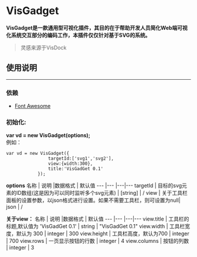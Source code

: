 # VisGadget
**VisGadget是一款通用型可视化插件，其目的在于帮助开发人员简化Web端可视化系统交互部分的编码工作，本插件仅仅针对基于SVG的系统。**

> 灵感来源于VisDock

## **使用说明**   
---
### 依赖
- [Font Awesome](http://fontawesome.dashgame.com/)

### **初始化:**
 **var vd = new VisGadget(options);**   
例如：
~~~
var vd = new VisGadget({
                targetId:['svg1','svg2'],
                view:{width:300},
                title:'VisGadGet 0.1'
            });
~~~

**options**
名称 | 说明 |数据格式 | 默认值
---  |--- |---|---
targetId | 目标的svg元素的ID数组(这是因为可以同时监听多个svg元素) | [string] | /
view | 关于工具栏面板的设置参数，以json格式进行设置。如果不需要工具栏，则可设置为null| json | /


**关于view：**
名称 | 说明 |数据格式 | 默认值
---  |--- |---|---
view.title | 工具栏的标题,默认值为 'VisGadGet 0.1' | string | "VisGadGet 0.1"
view.width | 工具栏宽度，默认为 300 | integer | 300
view.height | 工具栏高度，默认为700 | integer | 700
view.rows | 一页显示按钮的行数 | integer | 4
view.columns | 按钮的列数 | integer | 3

